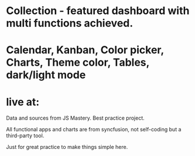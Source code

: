 # Collection - featured dashboard with multi functions achieved.

# Calendar, Kanban, Color picker, Charts, Theme color, Tables, dark/light mode

# live at:

Data and sources from JS Mastery. Best practice project.

All functional apps and charts are from syncfusion, not self-coding but a third-party tool.

Just for great practice to make things simple here.
